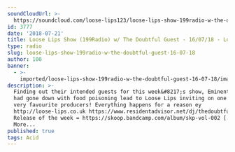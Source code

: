 ```yaml
---
soundCloudUrl: >-
  https://soundcloud.com/loose-lips123/loose-lips-show-199radio-w-the-doubtful-guest-160718
id: 3777
date: '2018-07-21'
title: Loose Lips Show (199Radio) w/ The Doubtful Guest - 16/07/18 - Loose Lips
type: radio
slug: loose-lips-show-199radio-w-the-doubtful-guest-16-07-18
author: 100
banner:
  - >-
    imported/loose-lips-show-199radio-w-the-doubtful-guest-16-07-18/image3777.jpeg
description: >-
  Finding out their intended guests for this week&#8217;s show, Eminent Audio,
  had gone down with food poisoning lead to Loose Lips inviting on one of their
  very favourite producers! Everything happens for a reason ey
  http://loose-lips.co.uk https://www.residentadvisor.net/dj/thedoubtfulguest
  Release of the week = https://skoop.bandcamp.com/album/skp-vol-002 [...]Read
  More...
published: true
tags: Acid
---
```


